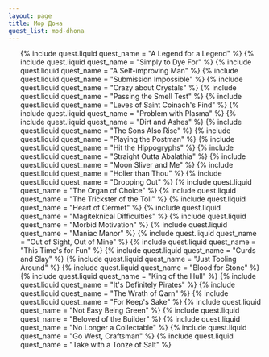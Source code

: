 ```yaml
---
layout: page
title: Мор Дона
quest_list: mod-dhona
---
```


<ul markdown="0">
	{% include quest.liquid quest_name = "A Legend for a Legend" %}
	{% include quest.liquid quest_name = "Simply to Dye For" %}
	{% include quest.liquid quest_name = "A Self-improving Man" %}
	{% include quest.liquid quest_name = "Submission Impossible" %}
	{% include quest.liquid quest_name = "Crazy about Crystals" %}
	{% include quest.liquid quest_name = "Passing the Smell Test" %}
	{% include quest.liquid quest_name = "Leves of Saint Coinach's Find" %}
	{% include quest.liquid quest_name = "Problem with Plasma" %}
	{% include quest.liquid quest_name = "Dirt and Ashes" %}
	{% include quest.liquid quest_name = "The Sons Also Rise" %}
	{% include quest.liquid quest_name = "Playing the Postman" %}
	{% include quest.liquid quest_name = "Hit the Hippogryphs" %}
	{% include quest.liquid quest_name = "Straight Outta Abalathia" %}
	{% include quest.liquid quest_name = "Moon Sliver and Me" %}
	{% include quest.liquid quest_name = "Holier than Thou" %}
	{% include quest.liquid quest_name = "Dropping Out" %}
	{% include quest.liquid quest_name = "The Organ of Choice" %}
	{% include quest.liquid quest_name = "The Trickster of the Toll" %}
	{% include quest.liquid quest_name = "Heart of Cermet" %}
	{% include quest.liquid quest_name = "Magiteknical Difficulties" %}
	{% include quest.liquid quest_name = "Morbid Motivation" %}
	{% include quest.liquid quest_name = "Maniac Manor" %}
	{% include quest.liquid quest_name = "Out of Sight, Out of Mine" %}
	{% include quest.liquid quest_name = "This Time's for Fun" %}
	{% include quest.liquid quest_name = "Curds and Slay" %}
	{% include quest.liquid quest_name = "Just Tooling Around" %}
	{% include quest.liquid quest_name = "Blood for Stone" %}
	{% include quest.liquid quest_name = "King of the Hull" %}
	{% include quest.liquid quest_name = "It's Definitely Pirates" %}
	{% include quest.liquid quest_name = "The Wrath of Qarn" %}
	{% include quest.liquid quest_name = "For Keep's Sake" %}
	{% include quest.liquid quest_name = "Not Easy Being Green" %}
	{% include quest.liquid quest_name = "Beloved of the Builder" %}
	{% include quest.liquid quest_name = "No Longer a Collectable" %}
	{% include quest.liquid quest_name = "Go West, Craftsman" %}
	{% include quest.liquid quest_name = "Take with a Tonze of Salt" %}
</ul>